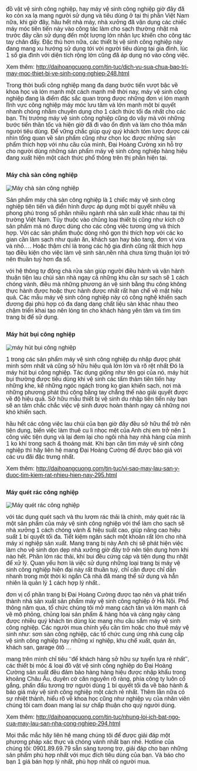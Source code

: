 <p><span style="font-family:arial,helvetica,sans-serif; font-size:medium">đồ vật vệ sinh công nghiệp, hay máy vệ sinh công nghiệp giờ đây đã ko còn xa lạ mang người sử dụng và tiêu dùng ở tại thị phần Việt Nam nữa, khi giờ đây, hầu hết nhà máy, nhà xưởng đã vận dụng các chiếc máy móc tiên tiến này vào công tác làm cho sạch thường nhật mà trước đây cần sử dụng đến một lượng lớn nhân lực khiến cho công tác tay chân đấy. Đặc thù hơn nữa, các thiết bị vệ sinh công nghiệp này đang mang xu hướng sử dụng tới với người tiêu dùng tại gia đình, lúc 1 số gia đình với diện tích rộng lớn cũng đã áp dụng nó vào công việc.</span></p>

<p><span style="font-family:arial,helvetica,sans-serif; font-size:medium">Xem thêm: <a class="in-cell-link" href="http://daihoangcuong.com/tin-tuc/dich-vu-sua-chua-bao-tri-may-moc-thiet-bi-ve-sinh-cong-nghiep-248.html" target="_blank" title="http://daihoangcuong.com/tin-tuc/dich-vu-sua-chua-bao-tri-may-moc-thiet-bi-ve-sinh-cong-nghiep-248.html">http://daihoangcuong.com/tin-tuc/dich-vu-sua-chua-bao-tri-may-moc-thiet-bi-ve-sinh-cong-nghiep-248.html</a></span></p>

<p><span style="font-family:arial,helvetica,sans-serif; font-size:medium">Trong thời buổi công nghiệp mang đa dạng bước tiến vượt bậc về khoa học và lớn mạnh một cách mạnh mẽ thời nay, máy vệ sinh công nghiệp đang là điểm đặc sắc quan trọng được những đơn vị lớn mạnh lĩnh vực công nghiệp máy móc lưu tâm và lớn mạnh một bí quyết nhanh chóng nhằm chuyên dụng cho 1 cách thức tối đa nhất cho các bạn. Thị trường máy vệ sinh công nghiệp cũng do vậy mà với những bước tiến thần tốc và hiện giờ đã đi vào ổn định và làm cho thỏa mãn người tiêu dùng. Để vững chắc giúp quý quý khách tóm lược được cái nhìn tổng quan về sản phẩm cũng như chọn lọc được những sản phẩm thích hợp với nhu cầu của mình, Đại Hoàng Cường xin hỗ trợ cho người dùng những sản phẩm máy vệ sinh công nghiệp hàng hiệu đang xuất hiện một cách thức phổ thông trên thị phần hiện tại.</span></p>

<h2><span style="font-family:arial,helvetica,sans-serif; font-size:medium">Máy chà sàn công nghiệp</span></h2>

<p><span style="font-family:arial,helvetica,sans-serif; font-size:medium"><img alt="Máy chà sàn công nghiệp" src="https://1.bp.blogspot.com/-PDS49o1DuHg/Wm7fj9eYdvI/AAAAAAAACZo/K5q1qXppSX0WA2MEMyQCBT0PQxnKAT-8QCLcBGAs/s1600/may-cha-san-cong-nghiep.png" style="border:0px" title="Máy chà sàn công nghiệp" /></span></p>

<p><span style="font-family:arial,helvetica,sans-serif; font-size:medium">Sản phẩm máy chà sàn công nghiệp là 1 chiếc máy vệ sinh công nghiệp tiên tiến và điển hình được áp dụng một bí quyết nhiều và phong phú trong số phần nhiều ngành nhà sản xuất khác nhau tại thị trường Việt Nam. Tùy thuộc vào chủng loại thiết bị cũng như kích cỡ sản phẩm mà nó được dùng cho các công việc tương ứng và thích hợp. Với các sản phẩm thuộc dòng nhỏ gọn thì thích hợp với các ko gian cần làm sạch như quán ăn, khách sạn hay bảo tang, đơn vị vừa và nhỏ&hellip;. Hoặc thậm chí là trong các hộ gia đình cũng rất thích hợp tạo điều kiện cho việc làm vệ sinh sàn,nền nhà chưa từng thuận lợi trở nên thuần tuý hơn đa số.</span></p>

<p><span style="font-family:arial,helvetica,sans-serif; font-size:medium">với hệ thông tự động chà rửa sàn giúp người điều hành và vận hành thuận tiện lau chùi sàn nhà ngay cả những khu cần sự sạch sẽ 1 cách chóng vánh, điều mà những phương án vệ sinh bằng thu công không thực hành được hoặc thực hành được nhất rất hạn chế về mặt hiệu quả. Các mẫu máy vệ sinh công nghiệp này có công nghệ khiến sạch đương đại phù hợp có đa dạng dạng chất liệu sàn khác nhau theo chậm triển khai tạo nên lòng tin cho khách hàng yên tâm và tìm tìm trang bị để sử dụng.</span></p>

<h2><span style="font-family:arial,helvetica,sans-serif; font-size:medium">Máy hút bụi công nghiệp</span></h2>

<p><span style="font-family:arial,helvetica,sans-serif; font-size:medium"><img alt="máy hút bụi công nghiệp" src="https://4.bp.blogspot.com/-zBfxd49ewXQ/Wm7fjmEESKI/AAAAAAAACZk/_iDbHFv_TOcqOj4OzRwQ0QWEzu8NjU8_gCLcBGAs/s1600/may-hut-bui-cong-nghiep.png" style="border:0px" title="Máy hút bụi công nghiệp" /></span></p>

<p><span style="font-family:arial,helvetica,sans-serif; font-size:medium">1 trong các sản phẩm máy vệ sinh công nghiệp du nhập được phát minh sớm nhất và cũng sở hữu hiệu quả lớn lớn và rõ rệt nhất Đó là máy hút bụi công nghiệp. Tác dụng giống như tên gọi của nó, máy hút bụi thường được tiêu dùng khi vệ sinh các tấm thảm tiên tiến hay những khe, kẽ những ngóc ngách trong ko gian khiến sạch, nơi mà những phương phát thủ công bằng tay chẳng thể nào giải quyết được về độ hiệu quả. Sở hữu mẫu thiết bị vệ sinh du nhập tiên tiến này bạn sẽ an tâm chắc chắc việc vệ sinh được hoàn thành ngay cả những nơi khó khiến sạch.</span></p>

<p><span style="font-family:arial,helvetica,sans-serif; font-size:medium">hầu hết các công việc lau chùi của bạn giờ đây đều sở hữu thể trở nên tiện dụng, biến việc làm thuê cu li nhọc mệt của Anh chị em trở nên 1 công viêc tiện dụng và lại đem lại cho ngôi nhà hay nhà hàng của mình 1 ko khí trong sạch &amp; thoáng mát. Khi bạn cần tìm máy vệ sinh công nghiệp thì hãy liên hệ mang Đại Hoàng Cường để được báo giá với các ưu đãi đặc trưng nhất.</span></p>

<p><span style="font-family:arial,helvetica,sans-serif; font-size:medium">Xem thêm: <a class="in-cell-link" href="http://daihoangcuong.com/tin-tuc/vi-sao-may-lau-san-y-duoc-tim-kiem-rat-nhieu-hien-nay-295.html" target="_blank" title="http://daihoangcuong.com/tin-tuc/vi-sao-may-lau-san-y-duoc-tim-kiem-rat-nhieu-hien-nay-295.html">http://daihoangcuong.com/tin-tuc/vi-sao-may-lau-san-y-duoc-tim-kiem-rat-nhieu-hien-nay-295.html</a></span></p>

<h2><span style="font-family:arial,helvetica,sans-serif; font-size:medium">Máy quét rác công nghiệp</span></h2>

<p><span style="font-family:arial,helvetica,sans-serif; font-size:medium"><img alt="Máy quét rác công nghiệp" src="https://2.bp.blogspot.com/-lHeu3kIJtPc/Wm7fjyp0OMI/AAAAAAAACZs/r0jaJytQqe0yzOJcTL2AflRTjFl8PKnHwCLcBGAs/s1600/may-quet-rac-cong-nghiep.png" style="border:0px" title="Máy quét rác công nghiệp" /></span></p>

<p><span style="font-family:arial,helvetica,sans-serif; font-size:medium">với tác dụng quét sạch và thu lượm rác thải là chính, máy quét rác là một sản phẩm của máy vệ sinh công nghiệp với thể làm cho sạch sẽ nhà xưởng 1 cách chóng vánh &amp; hiệu suất cao, giúp nâng cao hiệu suất 1 bí quyết tối đa. Tiết kiệm ngân sách một khoản rất lớn cho nhà máy xí nghiệp sản xuất. Mang trang bị này Anh chị sẽ phát hiện việc làm cho vệ sinh dọn dẹp nhà xưởng giờ đây trở nên tiện dụng hơn khi nào hết. Phần lớn rác thải, khí bui đều cứng cáp và tiện dụng thu nhặt để xử lý. Quan yếu hơn là việc sử dụng những loại trang bị máy vệ sinh công nghiệp hiện đại này rất thuần tuý, chỉ cần được chỉ dẫn nhanh trong một thời kì ngắn Cả nhà đã mang thể sử dụng và hẳn nhiên là quản lý 1 cách hợp lý nhất..</span></p>

<p><span style="font-family:arial,helvetica,sans-serif; font-size:medium">đơn vị cổ phần trang bị Đại Hoàng Cường được tạo nên và phát triển thành nhà sản xuất sản phẩm máy vệ sinh công nghiệp ở Hà Nội. Phổ thông năm qua, tổ chức chúng tôi mở mang cách tân và lớn mạnh cả về mô phỏng, chủng lọai sản phẩm &amp; hàng hóa và càng ngày càng được nhiều quý khách tin dùng lúc mang nhu cầu sắm máy vệ sinh công nghiệp. Các người mua chính yếu cần tìm hoặc cho thuê máy vệ sinh như: sơn sàn công nghiệp, các tổ chức cung ứng nhà cung cấp vệ sinh công nghiệp hay những xí nghiệp, khu chế xuất, quán ăn, khách sạn, garage ôtô &hellip;</span></p>

<p><span style="font-family:arial,helvetica,sans-serif; font-size:medium">mang trên mình chỉ tiêu &lsquo;&lsquo;để khách hàng sở hữu sự tuyển lựa rẻ nhất&rsquo;&rsquo;, các thiết bị móc &amp; loại đồ vật vệ sinh công nghiệp do Đại Hoàng Cường sản xuất đều đảm bảo hàng hàng hiệu được nhập khẩu trong khoảng Châu Âu, duyên cớ căn nguyên rõ ràng, phía công ty luôn cố gắng, phấn đấu tương trợ người dùng 1 bí quyết tối đa về bảo hành &amp; báo giá máy vệ sinh công nghiệp một cách rẻ nhất. Thêm lần nữa có sự nhiệt thành, hiểu rõ về khoa học cũng như nghiệp vụ của nhân viên chúng tôi cam đoan mang lại sự chấp thuận cho quý người dùng.</span></p>

<p><span style="font-family:arial,helvetica,sans-serif; font-size:medium">Xem thêm: <a class="in-cell-link" href="http://daihoangcuong.com/tin-tuc/nhung-loi-ich-bat-ngo-cua-may-lau-san-nha-cong-nghiep-294.html" target="_blank" title="http://daihoangcuong.com/tin-tuc/nhung-loi-ich-bat-ngo-cua-may-lau-san-nha-cong-nghiep-294.html">http://daihoangcuong.com/tin-tuc/nhung-loi-ich-bat-ngo-cua-may-lau-san-nha-cong-nghiep-294.html</a></span></p>

<p><span style="font-family:arial,helvetica,sans-serif; font-size:medium">Mọi thắc mắc hãy liên hệ mang chúng tôi để được giải đáp một phương pháp xác thực và chóng vánh nhất bạn nhé. Hotline của chúng tôi: 0901.89.69.79 sẵn sàng tương trợ, giải đáp cho bạn những sản phẩm phù hợp nhất với mục đích tiêu dùng của bạn. Và báo cho bạn 1 giá bán hợp lý nhất, phù hợp nhất có người mua.</span></p>

